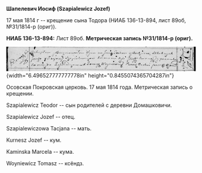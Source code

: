**Шапелевич Иосиф (Szapialewicz Jozef)**

17 мая 1814 г -- крещение сына Тодора (НИАБ 136-13-894, лист 89об,
№31/1814-р (ориг)).

**НИАБ 136-13-894:** Лист 89об. **Метрическая запись №31/1814-р
(ориг).**

![](./media/05021e2e7a60f2b425aedce0f40d388e32fb1f18.png){width="6.496527777777778in"
height="0.8455074365704287in"}

Осовская Покровская церковь. 17 мая 1814 года. Метрическая запись о
крещении.

Szapialewicz Teodor -- сын родителей с деревни Домашковичи.

Szapialewicz Jozef -- отец.

Szapialewiczowa Tacjana -- мать.

Kurnesz Jozef -- кум.

Kaminska Marcela -- кума.

Woyniewicz Tomasz -- ксёндз.
